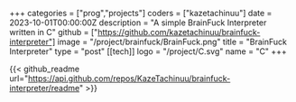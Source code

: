+++
categories = ["prog","projects"]
coders = ["kazetachinuu"]
date = 2023-10-01T00:00:00Z
description = "A simple BrainFuck Interpreter written in C"
github = ["https://github.com/kazetachinuu/brainfuck-interpreter"]
image = "/project/brainfuck/BrainFuck.png"
title = "BrainFuck Interpreter"
type = "post"
[[tech]]
logo = "/project/C.svg"
name = "C"
+++

<div style="max-width: 900px; margin: 0 auto;">

{{< github_readme url="https://api.github.com/repos/KazeTachinuu/brainfuck-interpreter/readme" >}}




